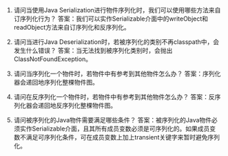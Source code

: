 

1. 请问当使用Java Serialization进行物件序列化时，我们可以使用哪些方法来自订序列化行为？
答案：我们可以实作Serializable介面中的writeObject和readObject方法来自订序列化和反序列化。

2. 请问当进行Java Deserialization时，若被序列化的类别不再classpath中，会发生什么错误？
答案：当无法找到被序列化类别时，会抛出ClassNotFoundException。

3. 请问当序列化一个物件时，若物件中有参考到其他物件怎么办？
答案：序列化器会递回地序列化整棵物件图。

4. 请问在反序列化一个物件时，若物件中有参考到其他物件怎么办？
答案：反序列化器会递回地反序列化整棵物件图。

5. 请问被序列化的Java物件需要满足哪些条件？
答案：被序列化的Java物件必须实作Serializable介面，且其所有成员变数必须是可序列化的。如果成员变数不满足可序列化条件，可在成员变数上加上transient关键字来暂时避免序列化。